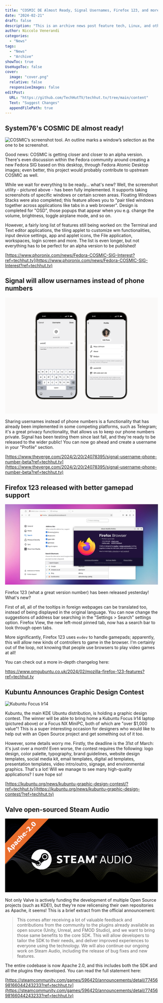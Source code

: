 ```yaml
---
title: "COSMIC DE Almost Ready, Signal Usernames, Firefox 123, and more!"
date: "2024-02-21"
draft: false
description: "This is an archive news post feature tech, Linux, and other open-source news. This is an older article that was part of a migration. There will be missing images, broken links, and potentially other issues."
author: Niccolo Venerandi
categories:
  - "News"
tags:
  - "News"
  - "Archive"
showToc: true
UseHugoToc: false
cover:
  image: "cover.png"
  relative: false
  responsiveImages: false
editPost:
  URL: "https://github.com/TechHutTV/techhut.tv/tree/main/content"
  Text: "Suggest Changes"
  appendFilePath: true
---
```


## System76's COSMIC DE almost ready!

![COSMIC’s screenshot tool. An outline marks a window’s selection as the one to be screenshot.](https://images.prismic.io/blog-system76/659ca46f531ac2845a273b3e_Screenshotfrom2024-01-0315-31-18.png?auto=format,compress&w=1536&h=867&fm=png)

Good news: COSMIC is getting closer and closer to an alpha version. There's even discussion within the Fedora community around creating a new Fedora SIG based on this desktop, through Fedora Atomic Desktop images; even better, this project would probably contribute to upstream COSMIC as well.

While we wait for everything to be ready… what's new? Well, the screenshot utility - pictured above - has been fully implemented. It supports taking screenshots of specific windows or certain screen areas. Floating Windows Stacks were also completed; this feature allows you to "pair tiled windows together across applications like tabs in a web browser". Design is completed for "OSD", those popups that appear when you e.g. change the volume, brightness, toggle airplane mode, and so on.

However, a fairly long list of features still being worked on: the Terminal and Text editor applications, the tiling applet to customize wm functionalities, input device settings, app and applet icons, the File application, workspaces, login screen and more. The list is even longer, but not everything has to be perfect for an alpha version to be published!

[https://www.phoronix.com/news/Fedora-COSMIC-SIG-Interest?ref=techhut.tv](https://www.phoronix.com/news/Fedora-COSMIC-SIG-Interest?ref=techhut.tv)

## Signal will allow usernames instead of phone numbers

![](images/usernames_profile.png)

Sharing usernames instead of phone numbers is a functionality that has already been implemented in some competing platforms, such as Telegram; it's a great privacy functionality, that allows us to keep our phone numbers private. Signal has been testing them since last fall, and they're ready to be released to the wider public! You can now go ahead and create a username in your "Profile" section.

[https://www.theverge.com/2024/2/20/24078395/signal-username-phone-number-beta?ref=techhut.tv](https://www.theverge.com/2024/2/20/24078395/signal-username-phone-number-beta?ref=techhut.tv)

## Firefox 123 released with better gamepad support

![Firefox 123 screenshot showing the 'address bar' settings](images/Firefox-123-Address-Bar-Settings.jpg)

Firefox 123 (what a great version number) has been released yesterday! What's new?

First of all, all of the tooltips in foreign webpages can be translated too, instead of being displayed in the original language. You can now change the suggestions of address bar searching in the "Settings > Search" settings option. Firefox View, the new left-most pinned tab, now has a search bar to look through open tabs.

More significantly, Firefox 123 uses `evdev` to handle gamepads; apparently, this will allow new kinds of controllers to game in the browser. I'm certainly out of the loop, not knowing that people use browsers to play video games at all!

You can check out a more in-depth changelog here:

https://www.omgubuntu.co.uk/2024/02/mozilla-firefox-123-features?ref=techhut.tv

## Kubuntu Announces Graphic Design Contest

![Kubuntu Focus Ir14](https://kfocus.org/img/spec/ir14/kfocus-ir14g1-front-hero-med.jpg?1700533724)

Kubuntu, the main KDE Ubuntu distribution, is holding a graphic design contest. The winner will be able to bring home a Kubuntu Focus Ir14 laptop (pictured above) _or_ a Focus NX MiniPC, both of which are "over $1,000 value"! This is a super interesting occasion for designers who would like to help out with an Open Source project and get something out of it too.

However, some details worry me. Firstly, the deadline is the 31st of March: it's just over a month! Even worse, the contest requires the following: logo design, color palette, typography, brand guidelines, website design templates, social media kit, email templates, digital ad templates, presentation templates, video intro/outro, signage, and environmental graphics. That's a lot! Will we manage to see many high-quality applications? I sure hope so!

[https://kubuntu.org/news/kubuntu-graphic-design-contest/?ref=techhut.tv](https://kubuntu.org/news/kubuntu-graphic-design-contest/?ref=techhut.tv)

## Valve open-sourced Steam Audio

![](images/bda009725ee7f228e1cb9d3c70dec29f0b89bdae.png)

Not only Valve is actively funding the development of multiple Open Source projects (such as KDE!), but they're now relicensing their own repositories as Apache, it seems! This is a brief extract from the official announcement:

> This comes after receiving a lot of valuable feedback and contributions from the community to the plugins already available as open source (Unity, Unreal, and FMOD Studio), and we want to bring those same benefits to the core SDK. This will allow developers to tailor the SDK to their needs, and deliver improved experiences to everyone using the technology. We will also continue our ongoing work on Steam Audio, including the release of bug fixes and new features.

The entire codebase is now Apache 2.0, and this includes both the SDK and all the plugins they developed. You can read the full statement here:

[https://steamcommunity.com/games/596420/announcements/detail/7745698166044243233?ref=techhut.tv](https://steamcommunity.com/games/596420/announcements/detail/7745698166044243233?ref=techhut.tv)

